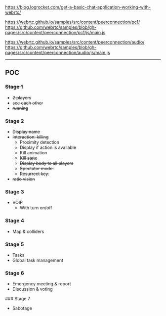 https://blog.logrocket.com/get-a-basic-chat-application-working-with-webrtc/

https://webrtc.github.io/samples/src/content/peerconnection/pc1/
https://github.com/webrtc/samples/blob/gh-pages/src/content/peerconnection/pc1/js/main.js

https://webrtc.github.io/samples/src/content/peerconnection/audio/
https://github.com/webrtc/samples/blob/gh-pages/src/content/peerconnection/audio/js/main.js

---

## POC

### ~~Stage 1~~

- ~~2 players~~
- ~~see each other~~
- ~~running~~

### Stage 2

- ~~Display name~~
- ~~Interaction: killing~~
  - Proximity detection
  - Display if action is available
  - Kill animation
  - ~~Kill state~~
  - ~~Display body to all players~~
  - ~~Spectator mode.~~
  - ~~Resurrect key.~~
- ~~ratio vision~~

### Stage 3

- VOIP
  - With turn on/off

### Stage 4

- Map & colliders

### Stage 5

- Tasks
- Global task management

### Stage 6

- Emergency meeting & report
- Discussion & voting

### Stage 7

- Sabotage

